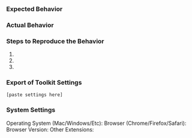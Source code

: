 ### Expected Behavior



### Actual Behavior



### Steps to Reproduce the Behavior
1. ​
2. ​
3. ​

### Export of Toolkit Settings

```
[paste settings here]
```

### System Settings

Operating System (Mac/Windows/Etc):
Browser (Chrome/Firefox/Safari):
Browser Version:
Other Extensions: